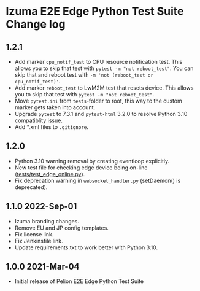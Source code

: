 # Izuma E2E Edge Python Test Suite Change log

## 1.2.1
- Add marker `cpu_notif_test` to CPU resource notification test. This allows you to skip that test with `pytest -m "not reboot_test"`. You can skip that and reboot test with `-m 'not (reboot_test or cpu_notif_test)'`.
- Add marker `reboot_test` to LwM2M test that resets device. This allows you to skip that test with `pytest -m "not reboot_test"`.
- Move `pytest.ini` from `tests`-folder to root, this way to the custom marker gets taken into account.
- Upgrade `pytest` to 7.3.1 and `pytest-html` 3.2.0 to resolve Python 3.10 compatiblity issue.
- Add *.xml files to `.gitignore`.

## 1.2.0
- Python 3.10 warning removal by creating eventloop explicitly.
- New test file for checking edge device being on-line ([tests/test_edge_online.py](test/test_edge_online.py)).
- Fix deprecation warning in `websocket_handler.py` (setDaemon() is deprecated).

## 1.1.0  2022-Sep-01
- Izuma branding changes.
- Remove EU and JP config templates.
- Fix license link.
- Fix Jenkinsfile link.
- Update requirements.txt to work better with Python 3.10.

## 1.0.0  2021-Mar-04
- Initial release of Pelion E2E Edge Python Test Suite
